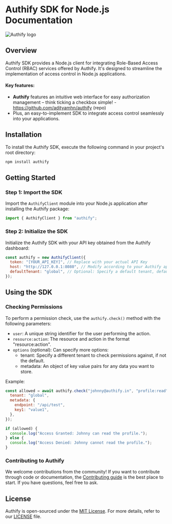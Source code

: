 # Authify SDK for Node.js Documentation

![Authify logo](https://i.postimg.cc/9FXtgQ4B/authify-full.png)

## Overview

Authify SDK provides a Node.js client for integrating Role-Based Access Control (RBAC) services offered by Authify. It's designed to streamline the implementation of access control in Node.js applications.

#### Key features:

- **Authify** features an intuitive web interface for easy authorization management – think ticking a checkbox simple! - https://github.com/adityamhn/authify (repo)
- Plus, an easy-to-implement SDK to integrate access control seamlessly into your applications.

## Installation

To install the Authify SDK, execute the following command in your project's root directory:

```bash
npm install authify
```

## Getting Started

### Step 1: Import the SDK

Import the `AuthifyClient` module into your Node.js application after installing the Authify package:

```javascript
import { AuthifyClient } from "authify";
```

### Step 2: Initialize the SDK

Initialize the Authify SDK with your API key obtained from the Authify dashboard:

```javascript
const authify = new AuthifyClient({
  token: "[YOUR_API_KEY]", // Replace with your actual API Key
  host: "http://127.0.0.1:8080", // Modify according to your Authify application host
  defaultTenant: "global", // Optional: Specify a default tenant, defaults to "global" if not set
});
```

## Using the SDK

### Checking Permissions

To perform a permission check, use the `authify.check()` method with the following parameters:

- `user`: A unique string identifier for the user performing the action.
- `resource:action`: The resource and action in the format "resource:action".
- `options` (optional): Can specify more options:
  - tenant: Specify a different tenant to check permissions against, if not the default.
  - metadata: An object of key value pairs for any data you want to store.

Example:

```javascript
const allowed = await authify.check("johnny@authify.in", "profile:read", {
  tenant: "global",
  metadata: {
    endpoint: "/api/test",
    key1: "value1",
  },
});

if (allowed) {
  console.log("Access Granted: Johnny can read the profile.");
} else {
  console.log("Access Denied: Johnny cannot read the profile.");
}
```

### Contributing to Authify

We welcome contributions from the community! If you want to contribute through code or documentation, the [Contributing guide](https://github.com/adityamhn/authify/blob/main/CONTRIBUTING.md) is the best place to start. If you have questions, feel free to ask.

## License

Authify is open-sourced under the [MIT License](https://choosealicense.com/licenses/mit/). For more details, refer to our [LICENSE](https://raw.githubusercontent.com/adityamhn/authify/main/LICENSE) file.
